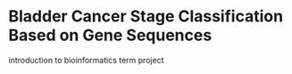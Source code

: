 # Bladder Cancer Stage Classification Based on Gene Sequences
 introduction to bioinformatics term project
